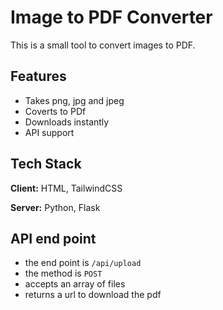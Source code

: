 
# Image to PDF Converter

This is a small tool to convert images to PDF.




## Features

- Takes png, jpg and jpeg
- Coverts to PDf
- Downloads instantly
- API support


## Tech Stack

**Client:** HTML, TailwindCSS

**Server:** Python, Flask


## API end point
- the end point is `/api/upload`
- the method is `POST`
- accepts an array of files
- returns a url to download the pdf

